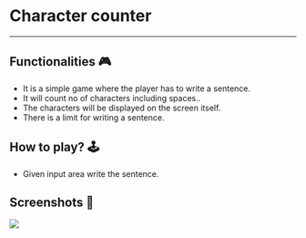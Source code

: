 # **Character counter**

---


## **Functionalities 🎮**

- It is a simple game where the player has to write a sentence.
- It will count no of characters including spaces..
- The characters will be displayed on the screen itself.
- There is a limit for writing a sentence.

## **How to play? 🕹️**

- Given input area write the sentence.

## **Screenshots 📸**

<img src = "assets\Character_Counter.PNG">




